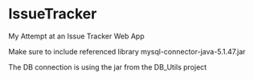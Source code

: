 # IssueTracker
My Attempt at an Issue Tracker Web App


Make sure to include referenced library mysql-connector-java-5.1.47.jar

The DB connection is using the jar from the DB_Utils project